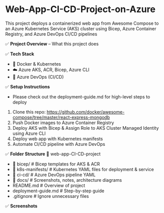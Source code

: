 # Web-App-CI-CD-Project-on-Azure
This project deploys a containerized web app from Awesome Compose to an Azure Kubernetes Service (AKS) cluster using Bicep, Azure Container Registry, and Azure DevOps CI/CD pipelines

✅ **Project Overview** – What this project does

✅ **Tech Stack** 
- 🐳 Docker & Kubernetes
- ☁️ Azure AKS, ACR, Bicep, Azure CLI
- 🔁 Azure DevOps (CI/CD)

✅ **Setup Instructions** 
- Please check out the deployment-guide.md for high-level steps to deploy
1. Clone this repo: https://github.com/docker/awesome-compose/tree/master/react-express-mongodb
2. Push Docker images to Azure Container Registry
3. Deploy AKS with Bicep & Assign Role to AKS Cluster Managed Identity using Azure CLI
4. Deploy web app with Kubernetes manifests
5. Automate CI/CD pipeline with Azure DevOps

✅ **Folder Structure** 
📁 web-app-CI-CD-project
- 📁 bicep/                # Bicep templates for AKS & ACR
- 📁 k8s-manifests/        # Kubernetes YAML files for deployment & service
- 📁 ci-cd/                # Azure DevOps pipeline YAML
- 📁 docs/                 # Screenshots, notes, architecture diagrams
- README.md                # Overview of project
- deployment-guide.md       # Step-by-step guide
- .gitignore                # Ignore unnecessary files

✅ **Screenshots** 
